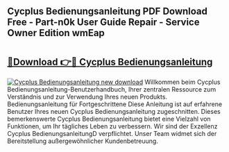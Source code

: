 ## Cycplus Bedienungsanleitung PDF Download Free - Part-n0k User Guide Repair - Service Owner Edition wmEap

# <h2><a href="http://df5msq.blite.top/?on=Cycplus+Bedienungsanleitung">🔗Download 👉🔴 Cycplus Bedienungsanleitung</a></h2>

[![Cycplus Bedienungsanleitung new download](https://i.imgur.com/lujVjoI.png)](http://df5msq.blite.top/?on=Cycplus+Bedienungsanleitung)
Willkommen beim Cycplus Bedienungsanleitung-Benutzerhandbuch, Ihrer zentralen Ressource zum Verständnis und zur Verwendung Ihres neuen Produkts. Bedienungsanleitung für Fortgeschrittene Diese Anleitung ist auf erfahrene Benutzer Ihres neuen Cycplus Bedienungsanleitung zugeschnitten. Dieses bemerkenswerte Cycplus Bedienungsanleitung bietet eine Vielzahl von Funktionen, um Ihr tägliches Leben zu verbessern. Wir sind der Exzellenz Cycplus BedienungsanleitungD verpflichtet. Unser Team widmet sich der Bereitstellung außergewöhnlicher Kundenbetreuung.
